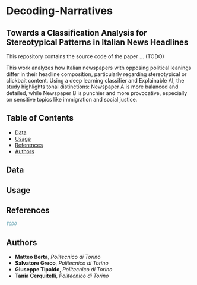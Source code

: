 # Decoding-Narratives
## Towards a Classification Analysis for Stereotypical Patterns in Italian News Headlines

This repository contains the source code of the paper ... (TODO)

This work analyzes how Italian newspapers with opposing political leanings differ in their headline composition, particularly regarding stereotypical or clickbait content. Using a deep learning classifier and Explainable AI, the study highlights tonal distinctions: Newspaper A is more balanced and detailed, while Newspaper B is punchier and more provocative, especially on sensitive topics like immigration and social justice.


## Table of Contents
- [Data](#data)
- [Usage](#usage)
- [References](#references)
- [Authors](#authors)

## Data

## Usage


## References
```bibtex
TODO
```

## Authors


- **Matteo Berta**, *Politecnico di Torino* 
- **Salvatore Greco**, *Politecnico di Torino*
- **Giuseppe Tipaldo**, *Politecnico di Torino* 
- **Tania Cerquitelli**, *Politecnico di Torino* 